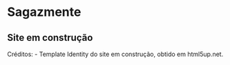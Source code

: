 # Sagazmente

## Site em construção

Créditos:
	- Template Identity do site em construção, obtido em html5up.net.